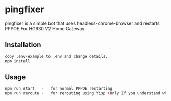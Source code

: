 # pingfixer
pingfixer is a simple bot that uses headless-chrome-browser and restarts PPPOE For HG630 V2 Home Gateway

## Installation
```bash
copy .env-example to .env and change details.
npm install
```

## Usage
```bash
npm run start   -   for normal PPPOE restarting
npm run reroute -   for rerouting using Yisp (Only If you understand what It means)
```